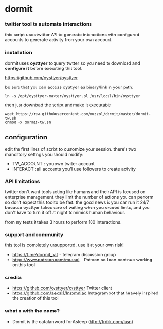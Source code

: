 # dormit
### twitter tool to automate interactions ###

this script uses twitter API to generate interactions with configured accounts to generate activity from your own account.

### installation ###
dormit uses **oysttyer** to query twitter so you need to download and **configure it** before executing this tool.

https://github.com/oysttyer/oysttyer

be sure that you can access oysttyer as binary/link in your path:

    ln -s /opt/oysttyer-master/oysttyer.pl /usr/local/bin/oysttyer

then just download the script and make it executable

    wget https://raw.githubusercontent.com/muzzol/dormit/master/dormit-tw.sh
    chmod +x dormit-tw.sh


## configuration ##
edit the first lines of script to customize your session.
there's two mandatory settings you should modify:
* TW_ACCOUNT : you own twitter account
* INTERACT : all accounts you'll use followers to create activity

### API limitations ###
twitter don't want tools acting like humans and their API is focused on enterprise management.
they limit the number of actions you can perform so don't expect this tool to be fast.
the good news is you can run it 24/7 because oysttyer takes care of waiting when you exceed limits, and you don't have to turn it off at night to mimick human behaviour.

from my tests it takes 3 hours to perform 100 interactions.

### support and community ###

this tool is completely unsupported. use it at your own risk!
* https://t.me/dormit_xat - telegram discussion group
* https://www.patreon.com/mussol - Patreon so I can continue working on this tool


### credits ###
* https://github.com/oysttyer/oysttyer Twitter client
* https://github.com/alexal1/Insomniac Instagram bot that heavely inspired the creation of this tool

### what's with the name? ###
* Dormit is the catalan word for Asleep (http://trdkk.com/iusn)
